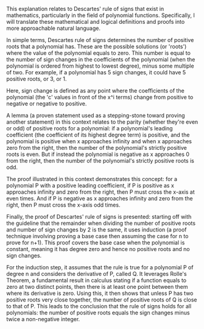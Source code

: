 This explanation relates to Descartes' rule of signs that exist in mathematics, particularly in the field of polynomial functions. Specifically, I will translate these mathematical and logical definitions and proofs into more approachable natural language.

In simple terms, Descartes rule of signs determines the number of positive roots that a polynomial has. These are the possible solutions (or 'roots') where the value of the polynomial equals to zero. This number is equal to the number of sign changes in the coefficients of the polynomial (when the polynomial is ordered from highest to lowest degree), minus some multiple of two. For example, if a polynomial has 5 sign changes, it could have 5 positive roots, or 3, or 1.

Here, sign change is defined as any point where the coefficients of the polynomial (the 'c' values in front of the x^i terms) change from positive to negative or negative to positive.

A lemma (a proven statement used as a stepping-stone toward proving another statement) in this context relates to the parity (whether they're even or odd) of positive roots for a polynomial: if a polynomial's leading coefficient (the coefficient of its highest degree term) is positive, and the polynomial is positive when x approaches infinity and when x approaches zero from the right, then the number of the polynomial's strictly positive roots is even. But if instead the polynomial is negative as x approaches 0 from the right, then the number of the polynomial's strictly positive roots is odd.

The proof illustrated in this context demonstrates this concept: for a polynomial P with a positive leading coefficient, if P is positive as x approaches infinity and zero from the right, then P must cross the x-axis at even times. And if P is negative as x approaches infinity and zero from the right, then P must cross the x-axis odd times.

Finally, the proof of Descartes' rule of signs is presented: starting off with the guideline that the remainder when dividing the number of positive roots and number of sign changes by 2 is the same, it uses induction (a proof technique involving proving a base case then assuming the case for n to prove for n+1). This proof covers the base case when the polynomial is constant, meaning it has degree zero and hence no positive roots and no sign changes.

For the induction step, it assumes that the rule is true for a polynomial P of degree n and considers the derivative of P, called Q. It leverages Rolle's Theorem, a fundamental result in calculus stating if a function equals to zero at two distinct points, then there is at least one point between them where its derivative is zero. Using this, it then shows that unless P has two positive roots very close together, the number of positive roots of Q is close to that of P. This leads to the conclusion that the rule of signs holds for all polynomials: the number of positive roots equals the sign changes minus twice a non-negative integer.